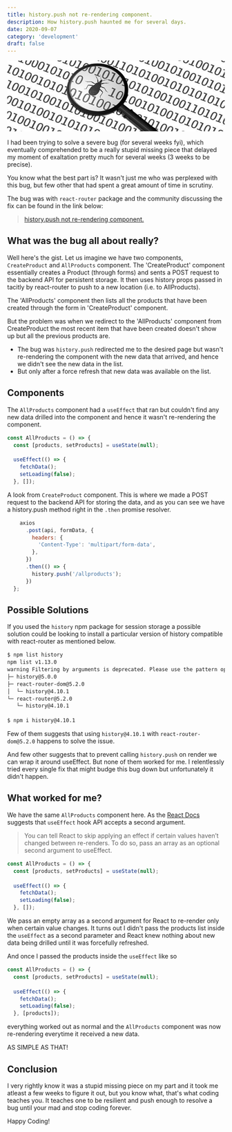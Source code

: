 ```yaml
---
title: history.push not re-rendering component.
description: How history.push haunted me for several days.
date: 2020-09-07
category: 'development'
draft: false
---
```


![](./assets/bug.png)

I had been trying to solve a severe bug (for several weeks fyi), which eventually comprehended to be a really stupid missing piece that delayed my moment of exaltation pretty much for several weeks (3 weeks to be precise).

You know what the best part is? It wasn't just me who was perplexed with this bug, but few other that had spent a great amount of time in scrutiny.

The bug was with `react-router` package and the community discussing the fix can be found in the link below:

> [history.push not re-rendering component.](https://github.com/ReactTraining/react-router/issues/7415)

## What was the bug all about really?

Well here's the gist. Let us imagine we have two components, `CreateProduct` and `AllProducts` component. The 'CreateProduct' component essentially creates a Product (through forms) and sents a POST request to the backend API for persistent storage. It then uses history props passed in tacitly by react-router to push to a new location (i.e. to AllProducts).

The 'AllProducts' component then lists all the products that have been created through the form in 'CreateProduct' component.

But the problem was when we redirect to the 'AllProducts' component from CreateProduct the most recent item that have been created doesn't show up but all the previous products are.

- The bug was `history.push` redirected me to the desired page but wasn't re-rendering the component with the new data that arrived, and hence we didn't see the new data in the list.
- But only after a force refresh that new data was available on the list.

## Components

The `AllProducts` component had a `useEffect` that ran but couldn't find any new data drilled into the component and hence it wasn't re-rendering the component.

```javascript
const AllProducts = () => {
  const [products, setProducts] = useState(null);

  useEffect(() => {
    fetchData();
    setLoading(false);
  }, []);
```

A look from `CreateProduct` component. This is where we made a POST request to the backend API for storing the data, and as you can see we have a history.push method right in the `.then` promise resolver.

```javascript
    axios
      .post(api, formData, {
        headers: {
          'Content-Type': 'multipart/form-data',
        },
      })
      .then(() => {
        history.push('/allproducts');
      })
  };

```

## Possible Solutions

If you used the `history` npm package for session storage a possible solution could be looking to install a particular version of history compatible with react-router as mentioned below.

```bash
$ npm list history
npm list v1.13.0
warning Filtering by arguments is deprecated. Please use the pattern option instead.
├─ history@5.0.0
├─ react-router-dom@5.2.0
│  └─ history@4.10.1
└─ react-router@5.2.0
   └─ history@4.10.1

$ npm i history@4.10.1
```

Few of them suggests that using `history@4.10.1` with `react-router-dom@5.2.0` happens to solve the issue.

And few other suggests that to prevent calling `history.push` on render we can wrap it around useEffect. But none of them worked for me. I relentlessly tried every single fix that might budge this bug down but unfortunately it didn't happen.

## What worked for me?

We have the same `AllProducts` component here. As the [React Docs](https://reactjs.org/docs/hooks-effect.html) suggests that `useEffect` hook API accepts a second argument.

> You can tell React to skip applying an effect if certain values haven’t changed between re-renders. To do so, pass an array as an optional second argument to useEffect.

```javascript
const AllProducts = () => {
  const [products, setProducts] = useState(null);

  useEffect(() => {
    fetchData();
    setLoading(false);
  }, []);
```

We pass an empty array as a second argument for React to re-render only when certain value changes. It turns out I didn't pass the products list inside the `useEffect` as a second parameter and React knew nothing about new data being drilled until it was forcefully refreshed.

And once I passed the products inside the `useEffect` like so

```javascript
const AllProducts = () => {
  const [products, setProducts] = useState(null);

  useEffect(() => {
    fetchData();
    setLoading(false);
  }, [products]);
```

everything worked out as normal and the `AllProducts` component was now re-rendering everytime it received a new data.

AS SIMPLE AS THAT!

## Conclusion

I very rightly know it was a stupid missing piece on my part and it took me atleast a few weeks to figure it out, but you know what, that's what coding teaches you. It teaches one to be resilient and push enough to resolve a bug until your mad and stop coding forever.

Happy Coding!
